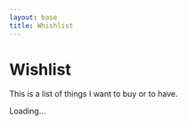 ```yaml
---
layout: base
title: Whishlist
---
```




# Wishlist
This is a list of things I want to buy or to have.


<div id="wishlist-container">
    <div class="d-flex justify-content-center">
        <div class="spinner-border" role="status">
            <span class="visually-hidden">Loading...</span>
        </div>
    </div>
</div>


<script>

const boardUrl = 'https://trello.com/b/NjOxqya1.json';

fetch(boardUrl)
.then(response => {
  if (!response.ok) {
    throw new Error(`HTTP error! Status: ${response.status}`);
  }
  return response.json();
})
.then(boardData => {
  const wishlist = document.getElementById('wishlist-container');
  if (!wishlist) {
    console.error("Element with ID 'wishlist' not found.");
    return;
  }

  if (boardData.lists && boardData.lists.length > 0) {
    const firstListId = boardData.lists[0].id;
    const cards = boardData.cards.filter(card => card.idList === firstListId);

    let ulHtml = '';

    cards.forEach(card => {
      let description = card.desc || '';
      let url = '';
      const urlRegex = /(https?:\/\/[^\s]+)/g;
      const urlMatch = description.match(urlRegex);

      if (urlMatch && urlMatch.length > 0) {
        url = urlMatch[0];
        description = description.replace(url, '').trim();
      }

      let imageHtml = '';
      if (card.attachments && card.attachments.length > 0) {
        const imageAttachment = card.attachments.find(attachment => attachment.url && attachment.name);

        if (imageAttachment){
          imageHtml = `<img src="${imageAttachment.url}" class="card-img-top shadowl" alt="${card.name}" style="object-fit: contain; height: 150px; width: 100%;">`;
        }
      }

      const cardHtml = `
        <div class="card" style="width:300px;">
          ${imageHtml}
          <div class="card-body">
            <h5 class="card-title">${card.name}</h5>
            <p class="card-text">${description}</p>
          </div>
        </div>
      `;

      const linkedCardHtml = url ? `<a href="${url}" target="_blank" class="text-decoration-none text-reset">${cardHtml}</a>` : cardHtml;

      ulHtml += `<li class="mb-3">${linkedCardHtml}</li>`;
    });

    wishlist.innerHTML = `<ul class="list-unstyled">${ulHtml}</ul>`;

  } else {
    wishlist.innerHTML = `<p>No lists found on the board.</p>`;
  }
})
.catch(error => {
  console.error('Error fetching or processing Trello data:', error);
  const wishlist = document.getElementById('wishlist');
  if (wishlist) {
    wishlist.innerHTML = `<p>Error loading wishlist. Check the console for details.</p>`;
  } else {
    console.error("Element with ID 'wishlist' not found to display error message.");
  }
});






</script>
